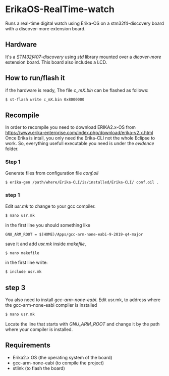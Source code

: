 # ErikaOS-RealTime-watch
Runs a real-time digital watch using Erika-OS on a stm32f4-discovery board with a discover-more extension board.
## Hardware 
It's a _STM32f407-discovery_ using _std_ library mounted over a _dicover-more_ extension board. This board also includes a LCD. 

## How to run/flash it
if the hardware is ready, The file _c_mX.bin_ can be flashed as follows:
``` bash
$ st-flash write c_mX.bin 0x8000000
```

## Recompile
In order to recompile you need to download ERIKA2.x-OS from https://www.erika-enterprise.com/index.php/download/erika-v2.x.html
Once Erika is intall, you only need the Erika-CLI not the whole Eclipse to work. So, everything usefull executable you need is under the _evidence_ folder.

### Step 1
Generate files from configuration file _conf.oil_ 

``` bash
$ erika-gen /path/where/Erika-CLI/is/installed/Erika-CLI/ conf.oil .
```

### step 1
Edit _usr.mk_ to change to your gcc compiler.

``` bash
$ nano usr.mk
```
in the first line you should something like
``` make
GNU_ARM_ROOT = $(HOME)/Apps/gcc-arm-none-eabi-9-2019-q4-major
```
save it and add _usr.mk_ inside _makefile_, 

``` bash
$ nano makefile
```
in the first line write:

``` bash
$ include usr.mk
```
## step 3
You also need to install _gcc-arm-none-eabi_.
Edit usr.mk, to address where the gcc-arm-none-eabi compiler is installed
``` bash
$ nano usr.mk
```

Locate the line that starts with _GNU_ARM_ROOT_ and change it by the path where your compiler is installed.

## Requirements
- Erika2.x OS (the operating system of the board)
- gcc-arm-none-eabi (to compile the project)
- stlink (to flash the board)
